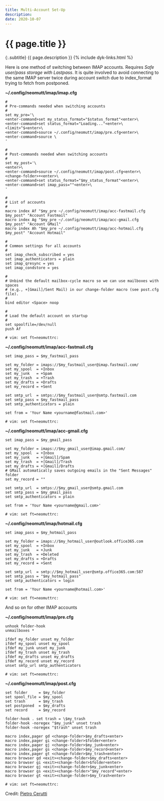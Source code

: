 ```yaml
---
title: Multi-Account Set-Up
description: 
date: 2020-10-07
---
```


# {{ page.title }}

{:.subtitle}
{{ page.description }}
{% include dyk-links.html %}

Here is one method of switching between IMAP accounts. Requires _Safe user/pass
storage with Lastpass_. It is quite involved to avoid connecting to the same
IMAP server twice during account switch due to index_format trying to fetch
from postponed.

**~/.config/neomutt/imap/imap.cfg**

```
#
# Pre-commands needed when switching accounts
#
set my_pre='\
<enter-command>set my_status_format="$status_format"<enter>\
<enter-command>set status_format="Loading..."<enter>\
<limit>^$<enter>\
<enter-command>source ~/.config/neomutt/imap/pre.cfg<enter>\
<enter-command>source \
'

#
# Post-commands needed when switching accounts
#
set my_post='\
<enter>\
<enter-command>source ~/.config/neomutt/imap/post.cfg<enter>\
<change-folder>+<enter>\
<enter-command>set status_format="$my_status_format"<enter>\
<enter-command>set imap_pass=""<enter>\
'

#
# List of accounts
#
macro index Af "$my_pre ~/.config/neomutt/imap/acc-fastmail.cfg  $my_post" "Account Fastmail"
macro index Ag "$my_pre ~/.config/neomutt/imap/acc-gmail.cfg     $my_post" "Account GMail"
macro index Ah "$my_pre ~/.config/neomutt/imap/acc-hotmail.cfg   $my_post" "Account Hotmail"

#
# Common settings for all accounts
#
set imap_check_subscribed = yes
set imap_authenticators = plain
set imap_qresync = yes
set imap_condstore = yes

#
# Unbind the default mailbox-cycle macro so we can use mailboxes with spaces
# (e.g., +[Gmail]/Sent Mail) in our change-folder macro (see post.cfg file).
#
bind editor <Space> noop

#
# Load the default account on startup
#
set spoolfile=/dev/null
push Af

# vim: set ft=neomuttrc:
```

**~/.config/neomutt/imap/acc-fastmail.cfg**

```
set imap_pass = $my_fastmail_pass

set my_folder = imaps://$my_fastmail_user@imap.fastmail.com/
set my_spool  = +Inbox
set my_junk   = +Spam
set my_trash  = +Trash
set my_drafts = +Drafts
set my_record = +Sent

set smtp_url  = smtps://$my_fastmail_user@smtp.fastmail.com
set smtp_pass = $my_fastmail_pass
set smtp_authenticators = plain

set from = 'Your Name <yourname@fastmail.com>'

# vim: set ft=neomuttrc:
```

**~/.config/neomutt/imap/acc-gmail.cfg**

```
set imap_pass = $my_gmail_pass

set my_folder = imaps://$my_gmail_user@imap.gmail.com/
set my_spool  = +Inbox
set my_junk   = +[Gmail]/Spam
set my_trash  = +[Gmail]/Trash
set my_drafts = +[Gmail]/Drafts
# GMail automatically saves outgoing emails in the "Sent Messages" folder
set my_record = "" 

set smtp_url  = smtps://$my_gmail_user@smtp.gmail.com
set smtp_pass = $my_gmail_pass
set smtp_authenticators = plain

set from = 'Your Name <yourname@gmail.com>'

# vim: set ft=neomuttrc:
```

**~/.config/neomutt/imap/hotmail.cfg**

```
set imap_pass = $my_hotmail_pass

set my_folder = imaps://$my_hotmail_user@outlook.office365.com
set my_spool  = +Inbox
set my_junk   = +Junk
set my_trash  = +Deleted
set my_drafts = +Drafts
set my_record = +Sent

set smtp_url  = smtp://$my_hotmail_user@smtp.office365.com:587
set smtp_pass = "$my_hotmail_pass"
set smtp_authenticators = login

set from = 'Your Name <yourname@hotmail.com>'

# vim: set ft=neomuttrc:
```

And so on for other IMAP accounts

**~/.config/neomutt/imap/pre.cfg**

```
unhook folder-hook
unmailboxes *

ifdef my_folder unset my_folder                                                    
ifdef my_spool unset my_spool                                                      
ifdef my_junk unset my_junk                                                        
ifdef my_trash unset my_trash                                                      
ifdef my_drafts unset my_drafts                                                    
ifdef my_record unset my_record                                                    
unset smtp_url smtp_authenticators

# vim: set ft=neomuttrc:
```

**~/.config/neomutt/imap/post.cfg**

```
set folder     = $my_folder
set spool_file = $my_spool
set trash      = $my_trash
set postponed  = $my_drafts
set record     = $my_record

folder-hook . set trash = \$my_trash
folder-hook -noregex "$my_junk" unset trash
folder-hook -noregex "$trash" unset trash

macro index,pager gd <change-folder>$my_drafts<enter>
macro index,pager gi <change-folder>$folder<enter>
macro index,pager gj <change-folder>$my_junk<enter>
macro index,pager gs <change-folder>$my_record<enter>
macro index,pager gt <change-folder>$my_trash<enter>
macro browser gd <exit><change-folder>$my_drafts<enter>
macro browser gi <exit><change-folder>$folder<enter>
macro browser gj <exit><change-folder>$my_junk<enter>
macro browser gs <exit><change-folder>"$my_record"<enter>
macro browser gt <exit><change-folder>$my_trash<enter>

# vim: set ft=neomuttrc:
```

Credit: [Pietro Cerutti](https://github.com/gahr)

